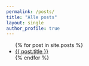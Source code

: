 ```yaml
---
permalink: /posts/
title: "Alle posts"
layout: single
author_profile: true
---
```

<ul>
  {% for post in site.posts %}
    <li>
      <a href="{{ post.url }}">{{ post.title }}</a>
    </li>
  {% endfor %}
</ul>
